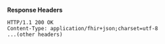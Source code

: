 **Response Headers**

~~~
HTTP/1.1 200 OK
Content-Type: application/fhir+json;charset=utf-8
...(other headers)
~~~
